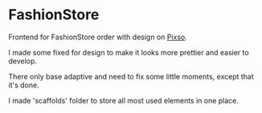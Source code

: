# FashionStore

Frontend for FashionStore order with design on [Pixso](https://pixso.net/app/editor/r6FwOnetD51KBht90zHKAQ).

I made some fixed for design to make it looks more prettier and easier to develop.

There only base adaptive and need to fix some little moments, except that it's done.

I made 'scaffolds' folder to store all most used elements in one place.